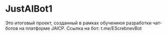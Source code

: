 # JustAIBot1
Это итоговый проект, созданный в рамках обучениюя разработки чат-ботов на платформе JAICP.
Ссылка на бот: t.me/EScrebnevBot
